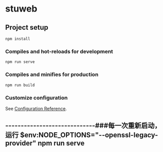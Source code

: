 # stuweb

## Project setup
```
npm install
```

### Compiles and hot-reloads for development
```
npm run serve
```

### Compiles and minifies for production
```
npm run build
```

### Customize configuration
See [Configuration Reference](https://cli.vuejs.org/config/).

-----------------------------###每一次重新启动，运行
$env:NODE_OPTIONS="--openssl-legacy-provider"
npm run serve
--------------------------------